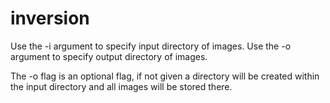 # inversion
Use the -i argument to specify input directory of images.
Use the -o argument to specify output directory of images.

The -o flag is an optional flag, if not given a directory will be created
within the input directory and all images will be stored there.
